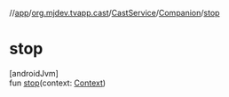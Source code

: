 //[app](../../../../index.md)/[org.mjdev.tvapp.cast](../../index.md)/[CastService](../index.md)/[Companion](index.md)/[stop](stop.md)

# stop

[androidJvm]\
fun [stop](stop.md)(context: [Context](https://developer.android.com/reference/kotlin/android/content/Context.html))
